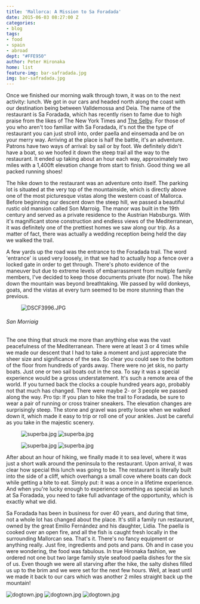 ```yaml
---
title: 'Mallorca: A Mission to Sa Foradada'
date: 2015-06-03 08:27:00 Z
categories:
- blog
tags:
- food
- spain
- abroad
dept: "#FFE950"
author: Peter Hironaka
home: list
feature-img: bar-safradada.jpg
img: bar-safradada.jpg
---
```


Once we finished our morning walk through town, it was on to the next activity: lunch. We got in our cars and headed north along the coast with our destination being between Valldemossa and Deia. The name of the restaurant is Sa Foradada, which has recently risen to fame due to high praise from the likes of The New York Times and [The Selby](http://tmagazine.blogs.nytimes.com/2012/05/18/edible-selby-fire-island/?_r=0). For those of you who aren't too familiar with Sa Foradada, it's not the the type of restaurant you can just stroll into, order paella and einsemada and be on your merry way. Arriving at the place is half the battle, it's an adventure. Patrons have two ways of arrival: by sail or by foot. We definitely didn't have a boat, so we hoofed it down the steep trail all the way to the restaurant. It ended up taking about an hour each way, approximately two miles with a 1,400ft elevation change from start to finish. Good thing we all packed running shoes!

The hike down to the restaurant was an adventure onto itself. The parking lot is situated at the very top of the mountainside, which is directly above one of the most picturesque vistas along the western coast of Mallorca. Before beginning our descent down the steep hill, we passed a beautiful rustic old mansion called Son Marroig. The manor was built in the 19th century and served as a private residence to the Austrian Habsburgs. With it's magnificant stone construction and endless views of the Mediterranean, it was definitely one of the prettiest homes we saw along our trip. As a matter of fact, there was actually a wedding reception being held the day we walked the trail.

A few yards up the road was the entrance to the Foradada trail. The word 'entrance' is used very loosely, in that we had to actually hop a fence over a locked gate in order to get through. There's photo evidence of the maneuver but due to extreme levels of embarrassment from multiple family members, I've decided to keep those documents private (for now). The hike down the mountain was beyond breathtaking. We passed by wild donkeys, goats, and the vistas at every turn seemed to be more stunning than the previous.

<figure> <img src="/uploads/DSCF3996.JPG" alt="DSCF3996.JPG"> </figure>

###### San Morriaig

The one thing that struck me more than anything else was the vast peacefulness of the Mediterranean. There were at least 3 or 4 times while we made our descent that I had to take a moment and just appreciate the sheer size and significance of the sea. So clear you could see to the bottom of the floor from hundreds of yards away. There were no jet skis, no party boats. Just one or two sail boats out in the sea. To say it was a special experience would be a gross understatement. It's such a remote area of the world. If you turned back the clocks a couple hundred years ago, probably not that much has changed. There were maybe 2- or 3 people we passed along the way. Pro tip: If you plan to hike the trail to Foradada, be sure to wear a pair of running or cross trainer sneakers. The elevation changes are surprisingly steep. The stone and gravel was pretty loose when we walked down it, which made it easy to trip or roll one of your ankles. Just be careful as you take in the majestic scenery.

<figure> <img src="/uploads/sa-donkey.JPG" class="row-2" alt="superba.jpg"> <img src="/uploads/sa-walk.JPG" class="row-2" alt="superba.jpg"></figure>
<figure> <img src="/uploads/IMG_2841.jpg" class="row-2" alt="superba.jpg"> <img src="/uploads/IMG_2842.jpg" class="row-2" alt="superba.jpg"></figure>


After about an hour of hiking, we finally made it to sea level, where it was just a short walk around the peninsula to the restaurant. Upon arrival, it was clear how special this lunch was going to be. The restaurant is literally built into the side of a cliff, which overhangs a small cove where boats can dock while getting a bite to eat. Simply put: it was a once in a lifetime experience. And when you're lucky enough to experience something as special as lunch at Sa Foradada, you need to take full advantage of the opportunity, which is exactly what we did.  

Sa Foradada has been in business for over 40 years, and during that time, not a whole lot has changed about the place. It's still a family run restaurant, owned by the great Emilio Fernández and his daughter, Lidia. The paella is cooked over an open fire, and all the fish is caught fresh locally in the surrounding Mallorcan sea. That's it. There's no fancy equipment or anything really. Just fire, ingredients and pots and pans. Oh and in case you were wondering, the food was fabulous. In true Hironaka fashion, we ordered not one but two large family style seafood paella dishes for the six of us. Even though we were all starving after the hike, the salty dishes filled us up to the brim and we were set for the next few hours. Well, at least until we made it back to our cars which was another 2 miles straight back up the mountain!

![dogtown.jpg](/uploads/DSCF4084.JPG)
![dogtown.jpg](/uploads/IMG_2859.jpg)
![dogtown.jpg](/uploads/IMG_2861.jpg)
